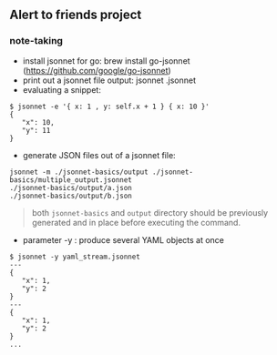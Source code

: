 ## Alert to friends project

### note-taking

* install jsonnet for go: brew install go-jsonnet (https://github.com/google/go-jsonnet)
* print out a jsonnet file output: jsonnet <filename>.jsonnet
* evaluating a snippet:

```shell
$ jsonnet -e '{ x: 1 , y: self.x + 1 } { x: 10 }'
{
   "x": 10,
   "y": 11
}
```
* generate JSON files out of a jsonnet file: 

```shell
jsonnet -m ./jsonnet-basics/output ./jsonnet-basics/multiple_output.jsonnet
./jsonnet-basics/output/a.json
./jsonnet-basics/output/b.json
```

> both `jsonnet-basics` and `output` directory should be previously generated and in place before executing the command.

* parameter -y : produce several YAML objects at once

```shell
$ jsonnet -y yaml_stream.jsonnet
---
{
   "x": 1,
   "y": 2
}
---
{
   "x": 1,
   "y": 2
}
...
```

